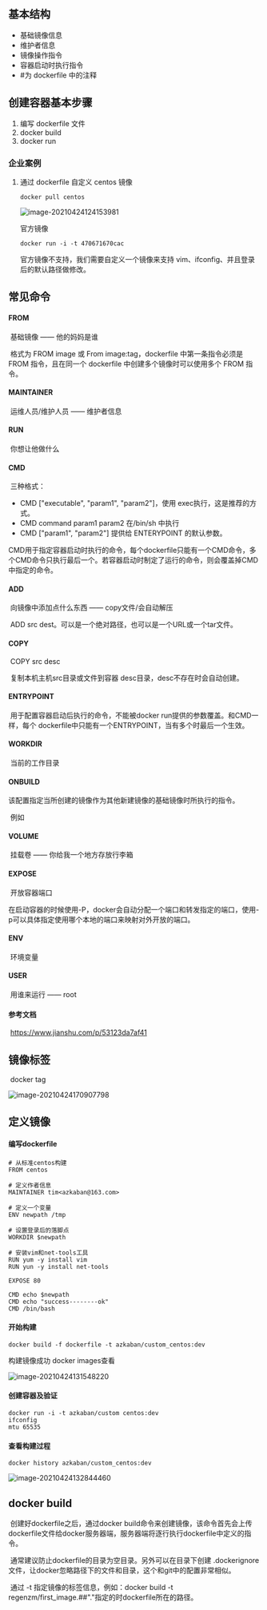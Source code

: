 ## 基本结构

- 基础镜像信息
- 维护者信息
- 镜像操作指令
- 容器启动时执行指令
- #为 dockerfile 中的注释



## 创建容器基本步骤

1. 编写 dockerfile 文件
2. docker build
3. docker run

### 企业案例

1. 通过 dockerfile 自定义 centos 镜像

   ```shell
   docker pull centos
   ```

   ![image-20210424124153981](dockerfile.assets/image-20210424124153981.png)

   官方镜像

   ```shell
   docker run -i -t 470671670cac
   ```

   官方镜像不支持，我们需要自定义一个镜像来支持 vim、ifconfig、并且登录后的默认路径做修改。



## 常见命令

#### FROM

​		基础镜像 —— 他的妈妈是谁

​		格式为 FROM image 或 From image:tag，dockerfile 中第一条指令必须是 FROM 指令，且在同一个 dockerfile 中创建多个镜像时可以使用多个 FROM 指令。

#### MAINTAINER

​		运维人员/维护人员 —— 维护者信息

#### RUN

​		你想让他做什么

#### CMD

​		三种格式：

- CMD ["executable", "param1", "param2"]，使用 exec执行，这是推荐的方式。
- CMD command param1 param2 在/bin/sh 中执行
- CMD ["param1", "param2"] 提供给 ENTERYPOINT 的默认参数。

​		CMD用于指定容器启动时执行的命令，每个dockerfile只能有一个CMD命令，多个CMD命令只执行最后一个。若容器启动时制定了运行的命令，则会覆盖掉CMD中指定的命令。

#### ADD

​		向镜像中添加点什么东西 —— copy文件/会自动解压

​		ADD src dest。可以是一个绝对路径，也可以是一个URL或一个tar文件。

#### COPY

​		COPY src desc

​		复制本机主机src目录或文件到容器 desc目录，desc不存在时会自动创建。

#### ENTRYPOINT

​		用于配置容器启动后执行的命令，不能被docker run提供的参数覆盖。和CMD一样，每个 dockerfile中只能有一个ENTRYPOINT，当有多个时最后一个生效。

#### WORKDIR

​		当前的工作目录

#### ONBUILD

​		该配置指定当所创建的镜像作为其他新建镜像的基础镜像时所执行的指令。

​		例如

#### VOLUME

​		挂载卷 —— 你给我一个地方存放行李箱

#### EXPOSE

​		开放容器端口

​		在启动容器的时候使用-P，docker会自动分配一个端口和转发指定的端口，使用-p可以具体指定使用哪个本地的端口来映射对外开放的端口。

#### ENV

​		环境变量

#### USER

​		用谁来运行 —— root

#### 参考文档

​		https://www.jianshu.com/p/53123da7af41



## 镜像标签

​		docker tag

![image-20210424170907798](dockerfile.assets/image-20210424170907798.png)



## 定义镜像

#### 编写dockerfile

```shell
# 从标准centos构建
FROM centos

# 定义作者信息
MAINTAINER tim<azkaban@163.com>

# 定义一个变量
ENV newpath /tmp

# 设置登录后的落脚点
WORKDIR $newpath

# 安装vim和net-tools工具
RUN yum -y install vim
RUN yun -y install net-tools

EXPOSE 80

CMD echo $newpath
CMD echo "success--------ok"
CMD /bin/bash
```

#### 开始构建

```shell
docker build -f dockerfile -t azkaban/custom_centos:dev
```

构建镜像成功 docker images查看

![image-20210424131548220](dockerfile.assets/image-20210424131548220.png)

#### 创建容器及验证

```shell
docker run -i -t azkaban/custom centos:dev
ifconfig
mtu 65535
```

#### 查看构建过程

```shell
docker history azkaban/custom_centos:dev
```

![image-20210424132844460](dockerfile.assets/image-20210424132844460.png)



## docker build

​		创建好dockerfile之后，通过docker build命令来创建镜像，该命令首先会上传dockerfile文件给docker服务器端，服务器端将逐行执行dockerfile中定义的指令。

​		通常建议防止dockerfile的目录为空目录。另外可以在目录下创建 .dockerignore文件，让docker忽略路径下的文件和目录，这个和git中的配置非常相似。

​		通过 -t 指定镜像的标签信息，例如：docker build -t regenzm/first_image.##"."指定的时dockerfile所在的路径。



























